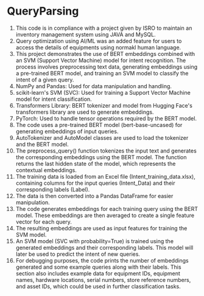 # QueryParsing

1. This code is in compliance with a project given by ISRO to maintain an inventory management system using JAVA and MySQL.
2. Query optimization using AI/ML was an added feature for users to access the details of equipments using normakl human language.
3. This project demonstrates the use of BERT embeddings combined with an SVM (Support Vector Machine) model for intent recognition. The process involves preprocessing text data, generating embeddings using a pre-trained BERT model, and training an SVM model to classify the intent of a given query.
4. NumPy and Pandas: Used for data manipulation and handling.
5. scikit-learn's SVM (SVC): Used for training a Support Vector Machine model for intent classification.
6. Transformers Library: BERT tokenizer and model from Hugging Face's transformers library are used to generate embeddings.
7. PyTorch: Used to handle tensor operations required by the BERT model.
8. The code uses a pre-trained BERT model (bert-base-uncased) for generating embeddings of input queries.
9. AutoTokenizer and AutoModel classes are used to load the tokenizer and the BERT model.
10. The preprocess_query() function tokenizes the input text and generates the corresponding embeddings using the BERT model. The function returns the last hidden state of the model, which represents the contextual embeddings.
11. The training data is loaded from an Excel file (Intent_training_data.xlsx), containing columns for the input queries (Intent_Data) and their corresponding labels (Label).
12. The data is then converted into a Pandas DataFrame for easier manipulation.
13. The code generates embeddings for each training query using the BERT model. These embeddings are then averaged to create a single feature vector for each query.
14. The resulting embeddings are used as input features for training the SVM model.
15. An SVM model (SVC with probability=True) is trained using the generated embeddings and their corresponding labels. This model will later be used to predict the intent of new queries.
16. For debugging purposes, the code prints the number of embeddings generated and some example queries along with their labels. This section also includes example data for equipment IDs, equipment names, hardware locations, serial numbers, store reference numbers, and asset IDs, which could be used in further classification tasks.
